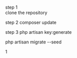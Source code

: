 step 1  
clone the  repository 

step 2 
composer update

step 3 
php artisan key:generate

php artisan migrate --seed

















1

